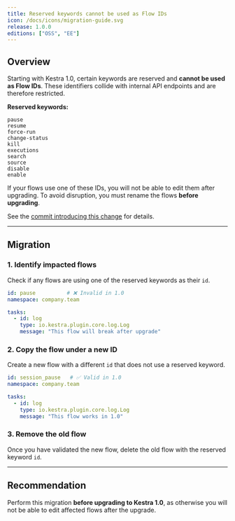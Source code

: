 ```yaml
---
title: Reserved keywords cannot be used as Flow IDs
icon: /docs/icons/migration-guide.svg
release: 1.0.0
editions: ["OSS", "EE"]
---
```


## Overview

Starting with Kestra 1.0, certain keywords are reserved and **cannot be used as Flow IDs**. These identifiers collide with internal API endpoints and are therefore restricted.

**Reserved keywords:**

```
pause
resume
force-run
change-status
kill
executions
search
source
disable
enable
````

If your flows use one of these IDs, you will not be able to edit them after upgrading. To avoid disruption, you must rename the flows **before upgrading**.

See the [commit introducing this change](https://github.com/kestra-io/kestra/commit/d4e7b0cde4cf5cfad99b3fb39bff5728e056a049) for details.

---

## Migration

### 1. Identify impacted flows

Check if any flows are using one of the reserved keywords as their `id`.

```yaml
id: pause          # ❌ Invalid in 1.0
namespace: company.team

tasks:
  - id: log
    type: io.kestra.plugin.core.log.Log
    message: "This flow will break after upgrade"
````

### 2. Copy the flow under a new ID

Create a new flow with a different `id` that does not use a reserved keyword.

```yaml
id: session_pause   # ✅ Valid in 1.0
namespace: company.team

tasks:
  - id: log
    type: io.kestra.plugin.core.log.Log
    message: "This flow works in 1.0"
```

### 3. Remove the old flow

Once you have validated the new flow, delete the old flow with the reserved keyword `id`.

---

## Recommendation

Perform this migration **before upgrading to Kestra 1.0**, as otherwise you will not be able to edit affected flows after the upgrade.

